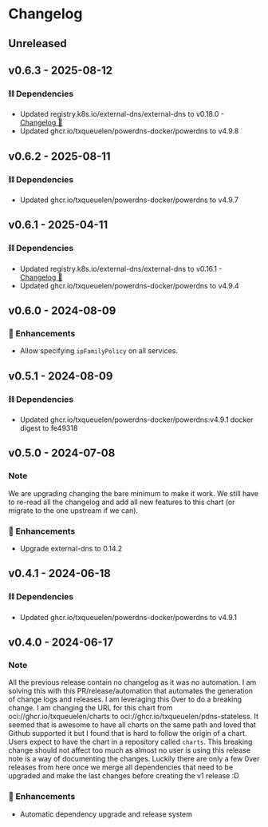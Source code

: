 # Changelog

## Unreleased

## v0.6.3 - 2025-08-12

### ⛓️ Dependencies
- Updated registry.k8s.io/external-dns/external-dns to v0.18.0 - [Changelog 🔗](https://github.com/kubernetes-sigs/external-dns/releases/tag/v0.18.0)
- Updated ghcr.io/txqueuelen/powerdns-docker/powerdns to v4.9.8

## v0.6.2 - 2025-08-11

### ⛓️ Dependencies
- Updated ghcr.io/txqueuelen/powerdns-docker/powerdns to v4.9.7

## v0.6.1 - 2025-04-11

### ⛓️ Dependencies
- Updated registry.k8s.io/external-dns/external-dns to v0.16.1 - [Changelog 🔗](https://github.com/kubernetes-sigs/external-dns/releases/tag/v0.16.1)
- Updated ghcr.io/txqueuelen/powerdns-docker/powerdns to v4.9.4

## v0.6.0 - 2024-08-09

### 🚀 Enhancements
- Allow specifying `ipFamilyPolicy` on all services.

## v0.5.1 - 2024-08-09

### ⛓️ Dependencies
- Updated ghcr.io/txqueuelen/powerdns-docker/powerdns:v4.9.1 docker digest to fe49318

## v0.5.0 - 2024-07-08

### Note
We are upgrading changing the bare minimum to make it work. We still have to re-read all the changelog and add all new features to this chart (or migrate to the one upstream if we can).

### 🚀 Enhancements
- Upgrade external-dns to 0.14.2

## v0.4.1 - 2024-06-18

### ⛓️ Dependencies
- Updated ghcr.io/txqueuelen/powerdns-docker/powerdns to v4.9.1

## v0.4.0 - 2024-06-17

### Note
All the previous release contain no changelog as it was no automation.
I am solving this with this PR/release/automation that automates the generation of change logs and releases.
I am leveraging this 0ver to do a breaking change. I am changing the URL for this chart from oci://ghcr.io/txqueuelen/charts to oci://ghcr.io/txqueuelen/pdns-stateless.
It seemed that is awesome to have all charts on the same path and loved that Github supported it but I found that is hard to follow the origin of a chart. Users expect to have the chart in a repository called `charts`.
This breaking change should not affect too much as almost no user is using this release note is a way of documenting the changes.
Luckily there are only a few 0ver releases from here once we merge all dependencies that need to be upgraded and make the last changes before creating the v1 release :D

### 🚀 Enhancements
- Automatic dependency upgrade and release system
